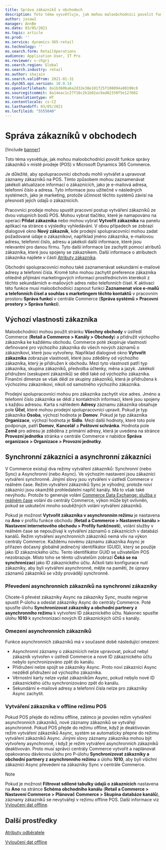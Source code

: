 ```yaml
---
title: Správa zákazníků v obchodech
description: Toto téma vysvětluje, jak mohou maloobchodníci povolit funkce správy zákazníků v místě prodeje (POS) v Microsoft Dynamics 365 Commerce.
author: josaw1
manager: AnnBe
ms.date: 03/05/2021
ms.topic: article
ms.prod: ''
ms.service: dynamics-365-retail
ms.technology: ''
ms.search.form: RetailOperations
audience: Application User, IT Pro
ms.reviewer: v-chgri
ms.search.region: Global
ms.search.industry: retail
ms.author: shajain
ms.search.validFrom: 2021-01-31
ms.dyn365.ops.version: 10.0.14
ms.openlocfilehash: 8a1b360ba6a2d32e38e101f25f108094a00190c8
ms.sourcegitcommit: 8a14eac1c27f10c2b1b02ac9ad82339f5e127602
ms.translationtype: HT
ms.contentlocale: cs-CZ
ms.lasthandoff: 03/05/2021
ms.locfileid: "5555040"
---
```

# <a name="customer-management-in-stores"></a>Správa zákazníků v obchodech

[!include [banner](includes/banner.md)]

Toto téma vysvětluje, jak mohou maloobchodníci povolit funkce správy zákazníků v místě prodeje (POS) v Microsoft Dynamics 365 Commerce.

Je důležité, aby spolupracovníci obchodu mohli vytvářet a upravovat záznamy zákazníků na POS. Tímto způsobem mohou zaznamenávat jakékoli aktualizace informací o zákaznících, jako je e-mailová adresa, telefonní číslo a adresa. Tyto informace jsou užitečné v následných systémech, jako je marketing, protože účinnost těchto systémů závisí na přesnosti jejich údajů o zákaznících.

Pracovníci prodeje mohou spustit pracovní postup vytváření zákazníků ze dvou vstupních bodů POS. Mohou vybrat tlačítko, které je namapováno na operaci **Přidat zákazníka** nebo mohou vybrat **Vytvořit zákazníka** na panelu aplikací na stránce s výsledky vyhledávání. V obou případech se zobrazí dialogové okno **Nový zákazník**, kde prodejní spolupracovníci mohou zadat požadované údaje o zákazníkovi, například jméno zákazníka, e-mailovou adresu, telefonní číslo, adresu a jakékoli další informace, které jsou relevantní pro danou firmu. Tyto další informace lze zachytit pomocí atributů zákazníka, které jsou spojeny se zákazníkem. Další informace o atributech zákazníka najdete v části [Atributy zákazníka](dev-itpro/customer-attributes.md).

Obchodní spolupracovníci mohou také zaznamenávat sekundární e-mailové adresy a telefonní čísla. Kromě toho mohou zachytit preference zákazníka ohledně přijímání marketingových informací prostřednictvím kterékoli z těchto sekundárních e-mailových adres nebo telefonních čísel. K aktivaci této funkce musí maloobchodníci zapnout funkci **Zaznamenat více e-mailů a telefonních čísel a souhlas s marketingem těchto kontaktů** v pracovním prostoru **Správa funkcí** v centrále Commerce (**Správa systémů \> Pracovní prostory \> Správa funkcí**).

## <a name="default-customer-properties"></a>Výchozí vlastnosti zákazníka

Maloobchodníci mohou použít stránku **Všechny obchody** v ústředí Commerce (**Retail a Commerce \> Kanály \> Obchody**) a přidružit výchozího zákazníka ke každému obchodu. Commerce poté zkopíruje vlastnosti definované pro výchozího zákazníka do všech nových záznamů o zákazníkovi, které jsou vytvořeny. Například dialogové okno **Vytvořit zákazníka** zobrazuje vlastnosti, které jsou zděděny od výchozího zákazníka, který je přidružen k obchodu. Mezi tyto vlastnosti patří typ zákazníka, skupina zákazníků, předvolba účtenky, měna a jazyk. Jakékoli přidružení (seskupení zákazníků) se dědí také od výchozího zákazníka. Finanční dimenze se však dědí ze skupiny zákazníků, která je přidružena k výchozímu zákazníkovi, nikoli od samotného výchozího zákazníka.

Prodejní spolupracovníci mohou pro zákazníka zachytit více adres. Jméno a telefonní číslo zákazníka se dědí z kontaktních informací, které jsou spojeny s každou adresou. Karta s náhledem **Adresy** záznamu zákazníka obsahuje pole **Účel**, které mohou prodejní spolupracovníci upravit. Pokud je typ zákazníka **Osoba**, výchozí hodnota je **Domov**. Pokud je typ zákazníka **Organizace**, výchozí hodnota je **Sídlo**. Mezi další hodnoty, které toto pole podporuje, patří **Domov**, **Kancelář** a **Poštovní schránka**. Hodnota pole **Země** pro adresu je zděděna z primární adresy, která je uvedena na stránce **Provozní jednotka** stránka v centrále Commerce v nabídce **Správa organizace \> Organizace \> Provozní jednotky**.

## <a name="sync-customers-and-async-customers"></a>Synchronní zákazníci a asynchronní zákazníci

V Commerce existují dva režimy vytváření zákazníků: Synchronní (nebo Sync) a Asynchronní (nebo Async). Ve výchozím nastavení jsou zákazníci vytvářeni synchronně. Jinými slovy jsou vytvářeni v ústředí Commerce v reálném čase. Režim vytváření zákazníků Sync je výhodný, protože noví zákazníci jsou okamžitě prohledatelní napříč kanály. Má to však také nevýhodu. Protože to generuje volání [Commerce Data Exchange: služba v reálném čase](dev-itpro/define-retail-channel-communications-cdx.md#realtime-service) volání do centrály Commerce, výkon může být ovlivněn, pokud se uskuteční mnoho souběžných volání vytváření zákazníků.

Pokud je možnost **Vytvořit zákazníka v asynchronním režimu** je nastavena na **Ano** v profilu funkce obchodu (**Retail a Commerce \> Nastavení kanálu \> Nastavení internetového obchodu \> Profily funkčnosti**), volání služby v reálném čase se nepoužívají k vytváření záznamů o zákaznících v databázi kanálů. Režim vytváření asynchronních zákazníků nemá vliv na výkon centrály Commerce. Každému novému záznamu zákazníka Async je přiřazen dočasný globálně jedinečný identifikátor (GUID), který se použije jako ID zákaznického účtu. Tento identifikátor GUID se uživatelům POS nezobrazuje. Místo toho se těmto uživatelům zobrazí **Čeká se na synchronizaci** jako ID zákaznického účtu. Ačkoli tato konfigurace nutí zákazníky, aby byli vytvářeni asynchronně, mějte na paměti, že úpravy záznamů zákazníků se vždy provádějí synchronně.

### <a name="convert-async-customers-to-sync-customers"></a>Převedení asynchronních zákazníků na synchronní zákazníky

Chcete-li převést zákazníky Async na zákazníky Sync, musíte nejprve spustit P-úlohu a odeslat zákazníky Async do centrály Commerce. Poté spusťte úlohu **Synchronizovat zákazníky a obchodní partnery z asynchronního režimu** k vytvoření ID zákaznického účtu. Nakonec spusťte úlohu **1010** k synchronizaci nových ID zákaznických účtů s kanály.

### <a name="async-customer-limitations"></a>Omezení asynchronních zákazníků

Funkce asynchronních zákazníků má v současné době následující omezení:

- Asynchronní záznamy o zákaznících nelze upravovat, pokud nebyl zákazník vytvořen v ústředí Commerce a nové ID zákaznického účtu nebylo synchronizováno zpět do kanálu.
- Přidružení nelze spojit se zákazníky Async. Proto noví zákazníci Async nezdědí přidružení od výchozího zákazníka.
- Věrnostní karty nelze vydat zákazníkům Async, pokud nebylo nové ID zákaznického účtu synchronizováno zpět do kanálu.
- Sekundární e-mailové adresy a telefonní čísla nelze pro zákazníky Async zachytit.

### <a name="customer-creation-in-pos-offline-mode"></a>Vytváření zákazníka v offline režimu POS

Pokud POS přejde do režimu offline, zatímco je povolen režim vytváření asynchronních zákazníků, nové záznamy zákazníků se vytvářejí asynchronně. Pokud POS přejde do režimu offline, když je deaktivován režim vytváření zákazníků Async, systém se automaticky přepne do režimu vytváření zákazníků Async. Jinými slovy záznamy zákazníka mohou být vytvořeny asynchronně, i když je režim vytváření asynchronních zákazníků deaktivován. Proto musí správci centrály Commerce vytvořit a naplánovat opakovanou dávkovou úlohu pro P-úlohu **Synchronizovat zákazníky a obchodní partnery z asynchronního režimu** a úlohu **1010**, aby byli všichni zákazníci Async převedeni na zákazníky Sync v centrále Commerce.

> [!NOTE]
> Pokud je možnost **Filtrovat sdílené tabulky údajů o zákaznících** nastavena na **Ano** na stránce **Schéma obchodního kanálu** (**Retail a Commerce \> Nastavení Commerce \> Plánovač Commerce \> Skupina databáze kanálů**), záznamy zákazníků se nevytvářejí v režimu offline POS. Další informace viz [Vyloučení dat offline](dev-itpro/implementation-considerations-cdx.md#offline-data-exclusion).

## <a name="additional-resources"></a>Další prostředky

[Atributy odběratele](dev-itpro/customer-attributes.md)

[Vyloučení dat offline](dev-itpro/implementation-considerations-cdx.md#offline-data-exclusion)
